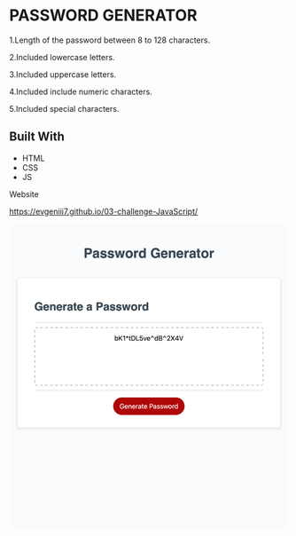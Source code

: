

# PASSWORD GENERATOR

1.Length of the password between 8 to 128 characters.

2.Included lowercase letters.

3.Included uppercase letters.

4.Included include numeric characters.

5.Included special characters.


## Built With

* HTML
* CSS
* JS

Website

https://evgeniii7.github.io/03-challenge-JavaScript/


![ScreenShot](assets/images/ScreenShot.png)
